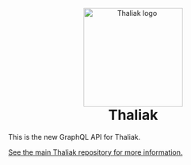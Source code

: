 <p align="center" style="margin-bottom: 0px;">
  <img width="200" src="https://raw.githubusercontent.com/avafloww/Thaliak/main/assets/logo.svg" alt="Thaliak logo" align="center" />
</p>
<h1 align="center" style="margin-top: 0px;">Thaliak</h1>

This is the new GraphQL API for Thaliak.

[See the main Thaliak repository for more information.](https://github.com/avafloww/Thaliak)

